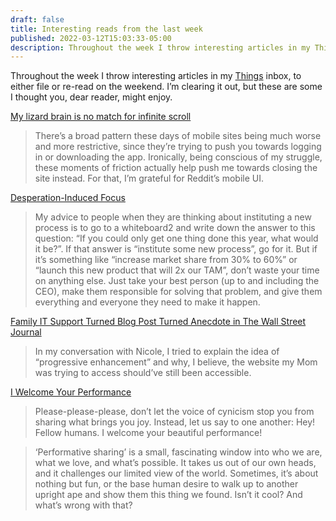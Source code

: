 ```yaml
---
draft: false
title: Interesting reads from the last week
published: 2022-03-12T15:03:33-05:00
description: Throughout the week I throw interesting articles in my Things inbox, to either file or re-read on the weekend. I’m clearing it out, but these are some I thought you might enjoy.
---
```

Throughout the week I throw interesting articles in my [Things](http://culturedcode.com/things/) inbox, to either file or re-read on the weekend. I’m clearing it out, but these are some I thought you, dear reader, might enjoy.

[My lizard brain is no match for infinite scroll](https://alexanderell.is/posts/infinite-scroll/)
> There’s a broad pattern these days of mobile sites being much worse and more restrictive, since they’re trying to push you towards logging in or downloading the app. Ironically, being conscious of my struggle, these moments of friction actually help push me towards closing the site instead. For that, I’m grateful for Reddit’s mobile UI.

[Desperation-Induced Focus](https://rkg.blog/desperation-induced-focus.php)
> My advice to people when they are thinking about instituting a new process is to go to a whiteboard2 and write down the answer to this question: “If you could only get one thing done this year, what would it be?”. If that answer is “institute some new process”, go for it. But if it’s something like “increase market share from 30% to 60%” or “launch this new product that will 2x our TAM”, don’t waste your time on anything else. Just take your best person (up to and including the CEO), make them responsible for solving that problem, and give them everything and everyone they need to make it happen.

[Family IT Support Turned Blog Post Turned Anecdote in The Wall Street Journal](https://blog.jim-nielsen.com/2022/my-mom-and-the-wsj/)
> In my conversation with Nicole, I tried to explain the idea of “progressive enhancement” and why, I believe, the website my Mom was trying to access should’ve still been accessible. 

[I Welcome Your Performance](https://hypertext.monster/2022/03/08/i-welcome-your.html)
> Please-please-please, don’t let the voice of cynicism stop you from sharing what brings you joy. Instead, let us say to one another: Hey! Fellow humans. I welcome your beautiful performance!

> ‘Performative sharing’ is a small, fascinating window into who we are, what we love, and what’s possible. It takes us out of our own heads, and it challenges our limited view of the world. Sometimes, it’s about nothing but fun, or the base human desire to walk up to another upright ape and show them this thing we found. Isn’t it cool? And what’s wrong with that?